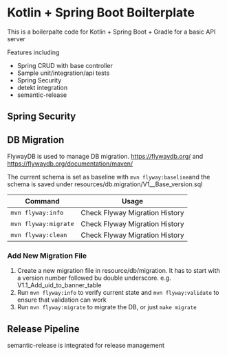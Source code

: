 # Kotlin + Spring Boot Boilterplate
This is a boilerpalte code for Kotlin + Spring Boot + Gradle for a basic API server

Features including
- Spring CRUD with base controller
- Sample unit/integration/api tests
- Spring Security
- detekt integration
- semantic-release

## Spring Security


## DB Migration

FlywayDB is used to manage DB migration. https://flywaydb.org/ and https://flywaydb.org/documentation/maven/

The current schema is set as baseline with `mvn flyway:baseline`and the schema is saved under resources/db.migration/V1__Base_version.sql 
 
 
| Command | Usage |
|---------|-------|
| `mvn flyway:info` | Check Flyway Migration History |
| `mvn flyway:migrate` | Check Flyway Migration History |
| `mvn flyway:clean` | Check Flyway Migration History |

### Add New Migration File
1. Create a new migration file in resource/db/migration. It has to start with a version number followed bu double underscore. e.g. V1.1_Add_uid_to_banner_table
2. Run `mvn flyway:info` to verify current state and `mvn flyway:validate` to ensure that validation can work
3. Run `mvn flyway:migrate` to migrate the DB, or just `make migrate` 

## Release Pipeline
semantic-release is integrated for release management 
